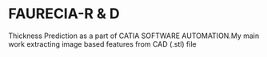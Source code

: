 # FAURECIA-R & D
Thickness Prediction as a part of CATIA SOFTWARE AUTOMATION.My main work extracting image based features from CAD (.stl) file 
